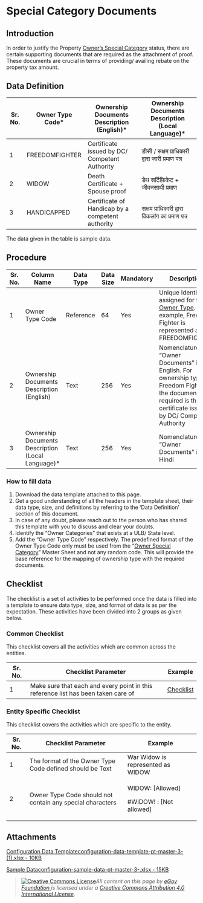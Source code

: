 # Special Category Documents

## Introduction <a href="#introduction" id="introduction"></a>

In order to justify the Property [Owner’s Special Category](owner-special-category.md) status, there are certain supporting documents that are required as the attachment of proof. These documents are crucial in terms of providing/ availing rebate on the property tax amount.

## Data Definition <a href="#data-definition" id="data-definition"></a>

| Sr. No. | Owner Type Code\* | Ownership Documents Description (English)\*      | Ownership Documents Description (Local Language)\* |
| ------- | ----------------- | ------------------------------------------------ | -------------------------------------------------- |
| 1       | FREEDOMFIGHTER    | Certificate issued by DC/ Competent Authority    | डीसी / सक्षम प्राधिकारी द्वारा जारी प्रमाण पत्र    |
| 2       | WIDOW             | Death Certificate + Spouse proof                 | डेथ सर्टिफ़िकेट + जीवनसाथी प्रमाण                  |
| 3       | HANDICAPPED       | Certificate of Handicap by a competent authority | सक्षम प्राधिकारी द्वारा विकलांग का प्रमाण पत्र     |

The data given in the table is sample data.

## Procedure <a href="#procedure" id="procedure"></a>

| Sr. No. | Column Name                                        | Data Type | Data Size | Mandatory | Description                                                                                                                                                  |
| ------- | -------------------------------------------------- | --------- | --------- | --------- | ------------------------------------------------------------------------------------------------------------------------------------------------------------ |
| 1       | Owner Type Code                                    | Reference | 64        | Yes       | Unique Identifier assigned for the [Owner Type](ownership-category.md). For example, Freedom Fighter is represented as FREEDOMFIGHTER                        |
| 2       | Ownership Documents Description (English)          | Text      | 256       | Yes       | Nomenclature of “Owner Documents” in English. For ownership type Freedom Fighter, the document required is the certificate issued by DC/ Competent Authority |
| 3       | Ownership Documents Description (Local Language)\* | Text      | 256       | Yes       | Nomenclature of “Owner Documents” in Hindi                                                                                                                   |

### How to fill data <a href="#how-to-fill-data" id="how-to-fill-data"></a>

1. Download the data template attached to this page.
2. Get a good understanding of all the headers in the template sheet, their data type, size, and definitions by referring to the ‘Data Definition’ section of this document.
3. In case of any doubt, please reach out to the person who has shared this template with you to discuss and clear your doubts.
4. Identify the “Owner Categories” that exists at a ULB/ State level.
5. Add the “Owner Type Code” respectively. The predefined format of the Owner Type Code only must be used from the “[Owner Special Category](owner-special-category.md)” Master Sheet and not any random code. This will provide the base reference for the mapping of ownership type with the required documents.

## Checklist <a href="#checklist" id="checklist"></a>

The checklist is a set of activities to be performed once the data is filled into a template to ensure data type, size, and format of data is as per the expectation. These activities have been divided into 2 groups as given below.

### Common Checklist <a href="#common-checklist" id="common-checklist"></a>

This checklist covers all the activities which are common across the entities.

| Sr. No. | Checklist Parameter                                                               | Example                                                                                                                      |
| ------- | --------------------------------------------------------------------------------- | ---------------------------------------------------------------------------------------------------------------------------- |
| 1       | Make sure that each and every point in this reference list has been taken care of | ​[Checklist](https://docs.digit.org/configure-digit/configuring-master-data-templates/module-setup/common-config/checklist)​ |

### Entity Specific Checklist <a href="#entity-specific-checklist" id="entity-specific-checklist"></a>

This checklist covers the activities which are specific to the entity.

| Sr. No. | Checklist Parameter                                       | Example                                               |
| ------- | --------------------------------------------------------- | ----------------------------------------------------- |
| 1       | The format of the Owner Type Code defined should be Text  | War Widow is represented as WIDOW                     |
| 2       | Owner Type Code should not contain any special characters | <p>WIDOW: [Allowed]</p><p>#WIDOW! : [Not allowed]</p> |

## Attachments <a href="#attachments" id="attachments"></a>

[Configuration Data Templateconfiguration-data-template-pt-master-3- (1).xlsx - 10KB](https://firebasestorage.googleapis.com/v0/b/gitbook-28427.appspot.com/o/assets%2F-MERG\_iQW5oN4ukgXP8K%2Fsync%2Faf47c79c944c953aed463cd5067940fc54d68630.xlsx?generation=1602050605757319\&alt=media)

[Sample Dataconfiguration-sample-data-pt-master-3-.xlsx - 15KB](https://firebasestorage.googleapis.com/v0/b/gitbook-28427.appspot.com/o/assets%2F-MERG\_iQW5oN4ukgXP8K%2Fsync%2Fd22df176b956ad1f9ae35b34ad36e9e12fd6db38.xlsx?generation=1602050605800117\&alt=media)

> [![Creative Commons License](https://i.creativecommons.org/l/by/4.0/80x15.png)](http://creativecommons.org/licenses/by/4.0/)_All content on this page by_ [_eGov Foundation_ ](https://egov.org.in)_is licensed under a_ [_Creative Commons Attribution 4.0 International License_](http://creativecommons.org/licenses/by/4.0/)_._
